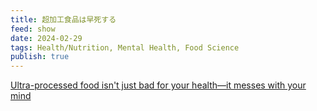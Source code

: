 ```yaml
---
title: 超加工食品は早死する
feed: show
date: 2024-02-29
tags: Health/Nutrition, Mental Health, Food Science
publish: true
---
```


[Ultra-processed food isn't just bad for your health—it messes with your mind](https://www.nationalgeographic.com/premium/article/ultra-processed-foods-damage-brain-depression-anxiety-cognitive-decline)
